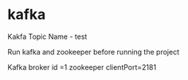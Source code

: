 # kafka
Kakfa Topic Name - test

Run kafka and zookeeper before running the project 

Kafka broker id =1
zookeeper clientPort=2181

